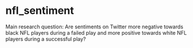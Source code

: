 # nfl_sentiment

Main research question:
Are sentiments on Twitter more negative towards black NFL players during a failed play and more positive towards white NFL players during a successful play?

